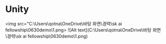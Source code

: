 # Unity
<img src="C:\Users\qotna\OneDrive\바탕 화면\경력\sk ai fellowship\0630demo\1.png><img>
![Alt text](C:\Users\qotna\OneDrive\바탕 화면\경력\sk ai fellowship\0630demo\1.png)
